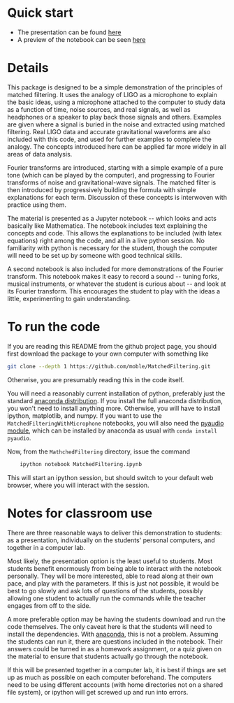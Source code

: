 Quick start
===========

  * The presentation can be found
    [here](http://moble.github.io/MatchedFiltering/Presentation.slides.html)
  * A preview of the notebook can be seen
    [here](http://nbviewer.ipython.org/github/moble/MatchedFiltering/blob/gh-pages/MatchedFiltering.ipynb)


Details
=======

This package is designed to be a simple demonstration of the principles of
matched filtering.  It uses the analogy of LIGO as a microphone to explain the
basic ideas, using a microphone attached to the computer to study data as a
function of time, noise sources, and real signals, as well as headphones or a
speaker to play back those signals and others.  Examples are given where a
signal is buried in the noise and extracted using matched filtering.  Real LIGO
data and accurate gravitational waveforms are also included with this code, and
used for further examples to complete the analogy.  The concepts introduced
here can be applied far more widely in all areas of data analysis.

Fourier transforms are introduced, starting with a simple example of a pure
tone (which can be played by the computer), and progressing to Fourier
transforms of noise and gravitational-wave signals.  The matched filter is then
introduced by progressively building the formula with simple explanations for
each term.  Discussion of these concepts is interwoven with practice using
them.

The material is presented as a Jupyter notebook -- which looks and acts
basically like Mathematica.  The notebook includes text explaining the concepts
and code.  This allows the explanations to be included (with latex equations)
right among the code, and all in a live python session.  No familiarity with
python is necessary for the student, though the computer will need to be set up
by someone with good technical skills.

A second notebook is also included for more demonstrations of the Fourier
transform.  This notebook makes it easy to record a sound -- tuning forks,
musical instruments, or whatever the student is curious about -- and look at
its Fourier transform.  This encourages the student to play with the ideas a
little, experimenting to gain understanding.



To run the code
===============
If you are reading this README from the github project page, you
should first download the package to your own computer with something
like
```bash
git clone --depth 1 https://github.com/moble/MatchedFiltering.git
```
Otherwise, you are presumably reading this in the code itself.

You will need a reasonably current installation of python, preferably just the
standard [anaconda distribution](https://store.continuum.io/anaconda/).  If you
install the full anaconda distribution, you won't need to install anything
more.  Otherwise, you will have to install ipython, matplotlib, and numpy.  If
you want to use the `MatchedFilteringWithMicrophone` notebooks, you will also
need the
[pyaudio module](http://ipython.org/ipython-doc/dev/interactive/htmlnotebook.html),
which can be installed by anaconda as usual with `conda install pyaudio`.

Now, from the `MathchedFiltering` directory, issue the command
```bash
    ipython notebook MatchedFiltering.ipynb
```
This will start an ipython session, but should switch to your default
web browser, where you will interact with the session.



Notes for classroom use
=======================

There are three reasonable ways to deliver this demonstration to students: as a
presentation, individually on the students' personal computers, and together in
a computer lab.

Most likely, the presentation option is the least useful to students.  Most
students benefit enormously from being able to interact with the notebook
personally.  They will be more interested, able to read along at their own
pace, and play with the parameters.  If this is just not possible, it would be
best to go slowly and ask lots of questions of the students, possibly allowing
one student to actually run the commands while the teacher engages from off to
the side.

A more preferable option may be having the students download and run the code
themselves.  The only caveat here is that the students will need to install the
dependencies.  With [anaconda](https://store.continuum.io/anaconda/), this is
not a problem.  Assuming the students can run it, there are questions included
in the notebook.  Their answers could be turned in as a homework assignment, or
a quiz given on the material to ensure that students actually go through the
notebook.

If this will be presented together in a computer lab, it is best if things are
set up as much as possible on each computer beforehand.  The computers need to
be using different accounts (with home directories not on a shared file
system), or ipython will get screwed up and run into errors.
